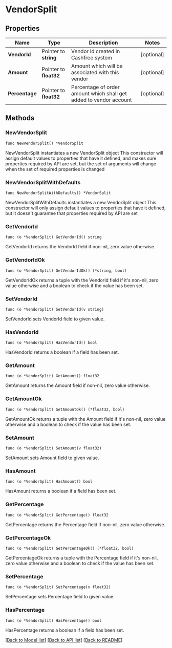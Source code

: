 # VendorSplit

## Properties

Name | Type | Description | Notes
------------ | ------------- | ------------- | -------------
**VendorId** | Pointer to **string** | Vendor id created in Cashfree system | [optional] 
**Amount** | Pointer to **float32** | Amount which will be associated with this vendor | [optional] 
**Percentage** | Pointer to **float32** | Percentage of order amount which shall get added to vendor account | [optional] 

## Methods

### NewVendorSplit

`func NewVendorSplit() *VendorSplit`

NewVendorSplit instantiates a new VendorSplit object
This constructor will assign default values to properties that have it defined,
and makes sure properties required by API are set, but the set of arguments
will change when the set of required properties is changed

### NewVendorSplitWithDefaults

`func NewVendorSplitWithDefaults() *VendorSplit`

NewVendorSplitWithDefaults instantiates a new VendorSplit object
This constructor will only assign default values to properties that have it defined,
but it doesn't guarantee that properties required by API are set

### GetVendorId

`func (o *VendorSplit) GetVendorId() string`

GetVendorId returns the VendorId field if non-nil, zero value otherwise.

### GetVendorIdOk

`func (o *VendorSplit) GetVendorIdOk() (*string, bool)`

GetVendorIdOk returns a tuple with the VendorId field if it's non-nil, zero value otherwise
and a boolean to check if the value has been set.

### SetVendorId

`func (o *VendorSplit) SetVendorId(v string)`

SetVendorId sets VendorId field to given value.

### HasVendorId

`func (o *VendorSplit) HasVendorId() bool`

HasVendorId returns a boolean if a field has been set.

### GetAmount

`func (o *VendorSplit) GetAmount() float32`

GetAmount returns the Amount field if non-nil, zero value otherwise.

### GetAmountOk

`func (o *VendorSplit) GetAmountOk() (*float32, bool)`

GetAmountOk returns a tuple with the Amount field if it's non-nil, zero value otherwise
and a boolean to check if the value has been set.

### SetAmount

`func (o *VendorSplit) SetAmount(v float32)`

SetAmount sets Amount field to given value.

### HasAmount

`func (o *VendorSplit) HasAmount() bool`

HasAmount returns a boolean if a field has been set.

### GetPercentage

`func (o *VendorSplit) GetPercentage() float32`

GetPercentage returns the Percentage field if non-nil, zero value otherwise.

### GetPercentageOk

`func (o *VendorSplit) GetPercentageOk() (*float32, bool)`

GetPercentageOk returns a tuple with the Percentage field if it's non-nil, zero value otherwise
and a boolean to check if the value has been set.

### SetPercentage

`func (o *VendorSplit) SetPercentage(v float32)`

SetPercentage sets Percentage field to given value.

### HasPercentage

`func (o *VendorSplit) HasPercentage() bool`

HasPercentage returns a boolean if a field has been set.


[[Back to Model list]](../README.md#documentation-for-models) [[Back to API list]](../README.md#documentation-for-api-endpoints) [[Back to README]](../README.md)


